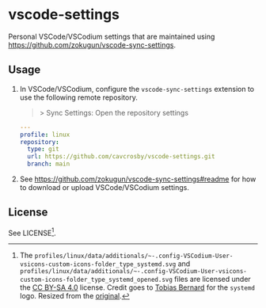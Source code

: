 # vscode-settings

Personal VSCode/VSCodium settings that are maintained using
<https://github.com/zokugun/vscode-sync-settings>.

## Usage

1. In VSCode/VSCodium, configure the `vscode-sync-settings` extension to use the
   following remote repository.

   > &gt; Sync Settings: Open the repository settings

   ```yaml
   ---
   profile: linux
   repository:
     type: git
     url: https://github.com/cavcrosby/vscode-settings.git
     branch: main
   ```

2. See <https://github.com/zokugun/vscode-sync-settings#readme> for how to
   download or upload VSCode/VSCodium settings.

## License

See LICENSE[^1].

[^1]:
    The
    `profiles/linux/data/additionals/~-.config-VSCodium-User-vsicons-custom-icons-folder_type_systemd.svg`
    and
    `profiles/linux/data/additionals/~-.config-VSCodium-User-vsicons-custom-icons-folder_type_systemd_opened.svg`
    files are licensed under the
    [CC BY-SA 4.0](https://creativecommons.org/licenses/by-sa/4.0) license.
    Credit goes to [Tobias Bernard](https://tobiasbernard.com/) for the
    `systemd` logo. Resized from the [original](https://brand.systemd.io/).
